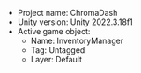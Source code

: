 <!-- UNITY CODE ASSIST INSTRUCTIONS START -->
- Project name: ChromaDash
- Unity version: Unity 2022.3.18f1
- Active game object:
  - Name: InventoryManager
  - Tag: Untagged
  - Layer: Default
<!-- UNITY CODE ASSIST INSTRUCTIONS END -->